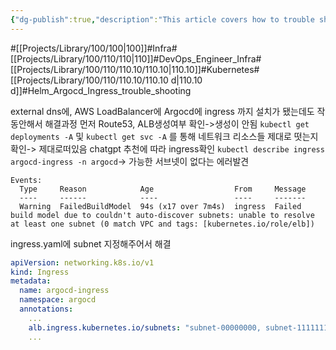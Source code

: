 ```yaml
---
{"dg-publish":true,"description":"This article covers how to trouble shooting ingress error when you start first setting by using helm. If you can't access domain even though Pods and svc and deployments are installed, check ingress","permalink":"/projects/library/100/110/110-10/110-10-d/","dgPassFrontmatter":true,"noteIcon":"0","created":"2024-06-19T23:55:47.593+09:00","updated":"2024-06-19T23:54:18.337+09:00"}
---
```



#[[Projects/Library/100/100\|100]]#Infra#[[Projects/Library/100/110/110\|110]]#DevOps_Engineer_Infra#[[Projects/Library/100/110/110.10/110.10\|110.10]]#Kubernetes#[[Projects/Library/100/110/110.10/110.10 d\|110.10 d]]#Helm_Argocd_Ingress_trouble_shooting






external dns에, AWS LoadBalancer에 Argocd에 ingress 까지 설치가 됐는데도 작동안해서 해결과정
먼저 Route53, ALB생성여부 확인->생성이 안됨
`kubectl get deployments -A` 및 `kubectl get svc -A` 를 통해 네트워크 리소스들 제대로 떳는지 확인-> 제대로떠있음
chatgpt 추천에 따라 ingress확인  `kubectl describe ingress argocd-ingress -n argocd`-> 가능한 서브넷이 없다는 에러발견
```
Events:
  Type     Reason            Age                  From     Message
  ----     ------            ----                 ----     -------
  Warning  FailedBuildModel  94s (x17 over 7m4s)  ingress  Failed build model due to couldn't auto-discover subnets: unable to resolve at least one subnet (0 match VPC and tags: [kubernetes.io/role/elb])
```

ingress.yaml에 subnet 지정해주어서 해결
```yaml
apiVersion: networking.k8s.io/v1
kind: Ingress
metadata:
  name: argocd-ingress
  namespace: argocd
  annotations:
    ...
    alb.ingress.kubernetes.io/subnets: "subnet-00000000, subnet-1111111, subnet-2222222222"
    ...
```